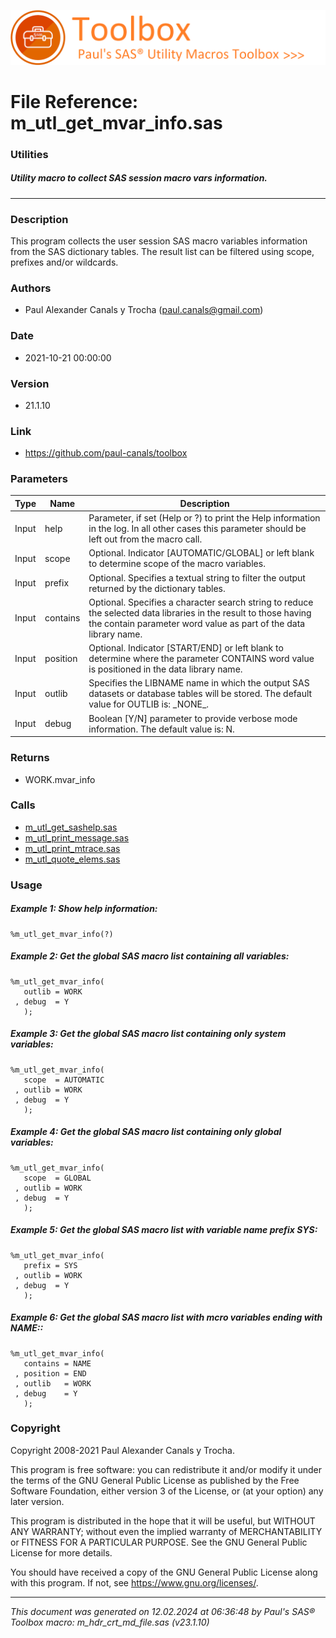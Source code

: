 ![../../misc/images/doc_banner.png](../../misc/images/doc_banner.png)
# 
# File Reference: m_utl_get_mvar_info.sas

### Utilities

##### Utility macro to collect SAS session macro vars information.

***

### Description
This program collects the user session SAS macro variables information from the SAS dictionary tables. The result list can be filtered using scope, prefixes and/or wildcards.

### Authors
* Paul Alexander Canals y Trocha (paul.canals@gmail.com)

### Date
* 2021-10-21 00:00:00

### Version
* 21.1.10

### Link
* https://github.com/paul-canals/toolbox

### Parameters
| Type | Name | Description |
| ---- | ---- | ----------- |
| Input | help | Parameter, if set (Help or ?) to print the Help information in the log. In all other cases this parameter should be left out from the macro call. |
| Input | scope | Optional. Indicator [AUTOMATIC/GLOBAL] or left blank to determine scope of the macro variables. |
| Input | prefix | Optional. Specifies a textual string to filter the output returned by the dictionary tables. |
| Input | contains | Optional. Specifies a character search string to reduce the selected data libraries in the result to those having the contain parameter word value as part of the data library name. |
| Input | position | Optional. Indicator [START/END] or left blank to determine where the parameter CONTAINS word value is positioned in the data library name. |
| Input | outlib | Specifies the LIBNAME name in which the output SAS datasets or database tables will be stored. The default value for OUTLIB is: \_NONE\_. |
| Input | debug | Boolean [Y/N] parameter to provide verbose mode information. The default value is: N. |

### Returns
* WORK.mvar_info

### Calls
* [m_utl_get_sashelp.sas](m_utl_get_sashelp.md)
* [m_utl_print_message.sas](m_utl_print_message.md)
* [m_utl_print_mtrace.sas](m_utl_print_mtrace.md)
* [m_utl_quote_elems.sas](m_utl_quote_elems.md)

### Usage

##### Example 1: Show help information:
```sas
%m_utl_get_mvar_info(?)
```

##### Example 2: Get the global SAS macro list containing all variables:
```sas
%m_utl_get_mvar_info(
   outlib = WORK
 , debug  = Y
   );
```

##### Example 3: Get the global SAS macro list containing only system variables:
```sas
%m_utl_get_mvar_info(
   scope  = AUTOMATIC
 , outlib = WORK
 , debug  = Y
   );
```

##### Example 4: Get the global SAS macro list containing only global variables:
```sas
%m_utl_get_mvar_info(
   scope  = GLOBAL
 , outlib = WORK
 , debug  = Y
   );
```

##### Example 5: Get the global SAS macro list with variable name prefix SYS:
```sas
%m_utl_get_mvar_info(
   prefix = SYS
 , outlib = WORK
 , debug  = Y
   );
```

##### Example 6: Get the global SAS macro list with mcro variables ending with NAME::
```sas
%m_utl_get_mvar_info(
   contains = NAME
 , position = END
 , outlib   = WORK
 , debug    = Y
   );
```

### Copyright
Copyright 2008-2021 Paul Alexander Canals y Trocha. 
 
This program is free software: you can redistribute it and/or modify 
it under the terms of the GNU General Public License as published by 
the Free Software Foundation, either version 3 of the License, or 
(at your option) any later version. 
 
This program is distributed in the hope that it will be useful, 
but WITHOUT ANY WARRANTY; without even the implied warranty of 
MERCHANTABILITY or FITNESS FOR A PARTICULAR PURPOSE. See the 
GNU General Public License for more details. 
 
You should have received a copy of the GNU General Public License 
along with this program. If not, see <https://www.gnu.org/licenses/>. 


***
*This document was generated on 12.02.2024 at 06:36:48  by Paul's SAS&reg; Toolbox macro: m_hdr_crt_md_file.sas (v23.1.10)*

